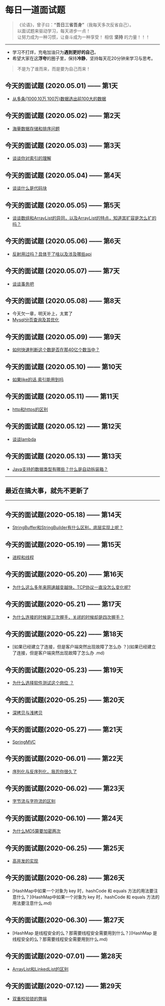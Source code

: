 # 每日一道面试题 

> 《论语》，曾子曰：**“吾日三省吾身”**（我每天多次反省自己）。  
> 以面试题来驱动学习，每天进步一点！  
> 让努力成为一种习惯，让奋斗成为一种享受！
> 相信 **坚持** 的力量！！！

---
- 学习不打烊，充电加油只为**遇到更好的自己**，
- 希望大家在这**浮夸**的圈子里，保持**冷静**，坚持每天花20分钟来学习与思考。
> 不是为了谁而来，而是要为自己而来！

## 今天的面试题 (2020.05.01) —— 第1天
- [从多条(1000,10万,100万)数据选出前100大的数据](topK问题.md)

## 今天的面试题 (2020.05.02) —— 第2天
- [海量数据存储和排序问题](海量数据存储和排序问题.md)

## 今天的面试题 (2020.05.03) —— 第3天
- [谈谈你对索引的理解](索引.md)

## 今天的面试题 (2020.05.04) —— 第4天
- [谈谈什么是代码块](代码块.md)

## 今天的面试题 (2020.05.05) —— 第5天
- [谈谈数组和ArrayList的异同，以及ArrayList的特点，知道其扩容是怎么扩的吗？](数组和ArrayList的异同.md)

## 今天的面试题 (2020.05.06) —— 第6天
- [反射用过吗？具体干了啥以及涉及哪些api ](反射.md)

## 今天的面试题 (2020.05.07) —— 第7天
- [谈谈事务吧 ](事务.md)

## 今天的面试题 (2020.05.08) —— 第8天
- 今天欠一章，明天补上，太累了
- [Mysql分页查询及其优化 ](Mysql分页查询方法及其优化.md)

## 今天的面试题 (2020.05.09) —— 第9天
- [如何快速判断这个数是否在那40亿个数当中？ ](如何快速判断这个数是否在那40亿个数当中.md)

## 今天的面试题 (2020.05.10) —— 第10天
- [如果like的话,索引能用到吗](如果like的话,索引能用到吗.md)

## 今天的面试题 (2020.05.11) —— 第11天
- [http和https的区别](http和https的区别.md)

## 今天的面试题 (2020.05.12) —— 第12天
- [谈谈lambda](Lambda表达式.md)

## 今天的面试题 (2020.05.13) —— 第13天
- [Java支持的数据类型有哪些？什么是自动拆装箱？](自动拆装箱.md)

---
## 最近在搞大事，就先不更新了
---

## 今天的面试题(2020-05.18) —— 第14天
- [StringBuffer和StringBuilder有什么区别，底层实现上呢？](StringBuffer和StringBuilder.md)

## 今天的面试题(2020-05.19) —— 第15天

- [进程和线程](进程和线程.md)

## 今天的面试题(2020-05.20) —— 第16天

- [为什么这么多年来网速越变越快，TCP协议一直没怎么变化呢?](加快网络速度.md)

## 今天的面试题(2020-05.21) —— 第17天

- [为什么连接的时候是三次握手，关闭的时候却是四次握手？](为什么是3次和4次.md)

## 今天的面试题(2020-05.22) —— 第18天

- [如果已经建立了连接，但是客户端突然出现故障了怎么办 ？](如果已经建立了连接，但是客户端突然出现故障了怎么办 .md)

## 今天的面试题(2020-05.23) —— 第19天

- [为什么选择软件测试这个岗位 ？](为什么选择软件测试这个岗位.md)

## 今天的面试题(2020-05.25) —— 第20天

- [深拷贝与浅拷贝](深拷贝与浅拷贝.md)

## 今天的面试题(2020-05.27) —— 第21天
- [SpringMVC](SpringMVC.md)

## 今天的面试题(2020-06.01) —— 第22天

- [序列化与反序列化，我忍你很久了](序列化与反序列化.md)

## 今天的面试题(2020-06.02) —— 第23天

- [字节流与字符流的区别](字节流与字符流的区别.md)

## 今天的面试题(2020-06.10) —— 第24天

- [为什么MD5算要加密两次](为什么MD5算要加密两次.md)

## 今天的面试题(2020-06.25) —— 第25天

- [高并发的实现](高并发session的实现.md)


## 今天的面试题(2020-06.28) —— 第26天

- [HashMap中如果一个对象为 key 时，hashCode 和 equals 方法的用法要注意什么？](HashMap中如果一个对象为 key 时，hashCode 和 equals 方法的用法要注意什么.md)

## 今天的面试题(2020-06.30) —— 第27天

- [HashMap 是线程安全的么？那需要线程安全需要用到什么？](HashMap 是线程安全的么？那需要线程安全需要用到什么.md)

## 今天的面试题(2020-07.01) —— 第28天

- [ArrayList和LinkedList的区别](ArrayList和LinkedList的区别.md)

## 今天的面试题(2020-07.12) —— 第29天

- [双重校验锁的弊端](双重校验锁的弊端.md)